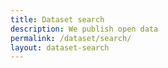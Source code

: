 ```yaml
---
title: Dataset search
description: We publish open data
permalink: /dataset/search/
layout: dataset-search
---
```

